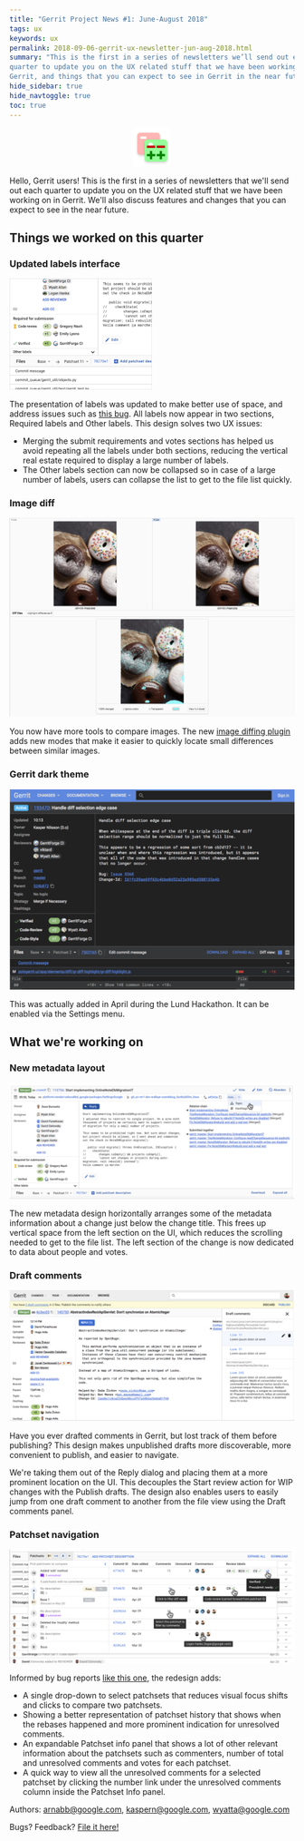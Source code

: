 ```yaml
---
title: "Gerrit Project News #1: June-August 2018"
tags: ux
keywords: ux
permalink: 2018-09-06-gerrit-ux-newsletter-jun-aug-2018.html
summary: "This is the first in a series of newsletters we’ll send out each
quarter to update you on the UX related stuff that we have been working on in
Gerrit, and things that you can expect to see in Gerrit in the near future."
hide_sidebar: true
hide_navtoggle: true
toc: true
---
```


<p style="text-align: center;">
<img src="images/code-review-icon.png" width="" alt="Gerrit Code Review Icon" title="Gerrit Code Review">
</p>

Hello, Gerrit users! This is the first in a series of newsletters that we'll
send out each quarter to update you on the UX related stuff that we have been
working on in Gerrit. We'll also discuss features and changes that you can
expect to see in the near future.

## Things we worked on this quarter

### Updated labels interface

<img style="max-width: 50%; max-height: 50%" src="images/updated-labels-interface.png" width="" alt="Screenshot of Updated Labels Interface feature" title="Updated Label Interface Feature">

The presentation of labels was updated to make better use of space, and address
issues such as
<a href="https://issues.gerritcodereview.com/issues/40008971">this bug</a>.
All labels now appear in two sections, Required labels and Other labels. This
design solves two UX issues:

+  Merging the submit requirements and votes sections has helped us avoid
   repeating all the labels under both sections, reducing the vertical real
   estate required to display a large number of labels.
+  The Other labels section can now be collapsed so in case of a large number of
   labels, users can collapse the list to get to the file list quickly.

### Image diff

<img src="images/image-diff.png" width="" alt="Screenshot of Image Diff feature" title="Image Diff Feature">

You now have more tools to compare images. The new
<a href="https://gerrit.googlesource.com/plugins/image-diff/">image diffing plugin</a>
adds new modes that make it easier to quickly locate small differences between
similar images.

### Gerrit dark theme

<img src="images/dark-theme.png" width="" alt="Screenshot of Gerrit Dark Theme feature" title="Gerrit Dark Theme">

This was actually added in April during the Lund Hackathon. It can be enabled
via the Settings menu.

## What we're working on

### New metadata layout

<img src="images/metadata-layout.png" width="" alt="Screenshot of metadata layout feature" title="Metadata Layout Feature">

The new metadata design horizontally arranges some of the metadata information
about a change just below the change title. This frees up vertical space from
the left section on the UI, which reduces the scrolling needed to get to the
file list. The left section of the change is now dedicated to data about people
and votes.

### Draft comments

<img src="images/draft-comments.png" width="" alt="Screenshot of draft comments feature" title="Draft Comments Feature">

Have you ever drafted comments in Gerrit, but lost track of them before
publishing? This design makes unpublished drafts more discoverable, more
convenient to publish, and easier to navigate.

We're taking them out of the Reply dialog and placing them at a more prominent
location on the UI. This decouples the Start review action for WIP changes with
the Publish drafts. The design also enables users to easily jump from one draft
comment to another from the file view using the Draft comments panel.

### Patchset navigation

<img src="images/patchset-navigation.png" width="" alt="Screenshot of patchset navigation feature" title="Patchset Navigation Feature">

Informed by bug reports <a href="https://issues.gerritcodereview.com/issues/40006192">like this one</a>,
the redesign adds:

+  A single drop-down to select patchsets that reduces visual focus shifts and
   clicks to compare two patchsets.
+  Showing a better representation of patchset history that shows when the
   rebases happened and more prominent indication for unresolved comments.
+  An expandable Patchset info panel that shows a lot of other relevant
   information about the patchsets such as commenters, number of total and
   unresolved comments and votes for each patchset.
+  A quick way to view all the unresolved comments for a selected patchset by
   clicking the number link under the unresolved comments column inside the
   Patchset Info panel.

Authors: <a href="mailto:arnabb@google.com">arnabb@google.com</a>,
<a href="mailto:kaspern@google.com">kaspern@google.com</a>,
<a href="mailto:wyatta@google.com">wyatta@google.com</a>

Bugs? Feedback? <a href="https://g-issues.gerritcodereview.com/issues/new?component=1369968&template=1834342">File it here!</a>

